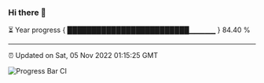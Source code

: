 ### Hi there 👋

⏳ Year progress { █████████████████████████▁▁▁▁▁ } 84.40 %

---

⏰ Updated on Sat, 05 Nov 2022 01:15:25 GMT

![Progress Bar CI](https://github.com/liununu/liununu/workflows/Progress%20Bar%20CI/badge.svg)
